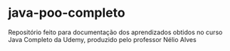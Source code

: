 # java-poo-completo
Repositório feito para documentação dos aprendizados obtidos no curso Java Completo da Udemy, produzido pelo professor Nélio Alves
